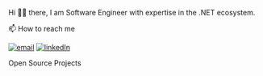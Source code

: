 Hi 👋🏾 there, I am Software Engineer with expertise in the .NET ecosystem.

📫 How to reach me

[![email](https://img.shields.io/badge/email-blue?logo=mail.ru&style=for-the-badge)](mailto:mishael.ogo@outlook.com) [![linkedIn](https://img.shields.io/badge/linkedIn-blue?logo=linkedIn&style=for-the-badge)](https://www.linkedin.com/in/mishael-ogochukwu-b9057950)


Open Source Projects
<!---✨ [Dapper.SimpleSqlBuilder](https://github.com/mishael-o/Dapper.SimpleSqlBuilder)--->

<!---
mishael-o/mishael-o is a ✨ special ✨ repository because its `README.md` (this file) appears on your GitHub profile.
You can click the Preview link to take a look at your changes.
--->
